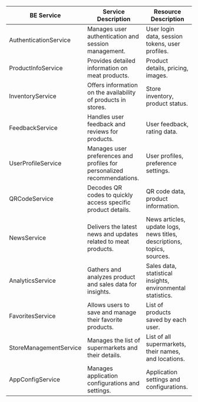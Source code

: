 | BE Service      | Service Description                                              | Resource Description              |
|-----------------|------------------------------------------------------------------|-----------------------------------|
| AuthenticationService             | Manages user authentication and session management.                                               | User login data, session tokens, user profiles.        |
| ProductInfoService | Provides detailed information on meat products. | Product details, pricing, images. |
| InventoryService | Offers information on the availability of products in stores. | Store inventory, product status. |
| FeedbackService | Handles user feedback and reviews for products. | User feedback, rating data. |
| UserProfileService | Manages user preferences and profiles for personalized recommendations. | User profiles, preference settings. |
| QRCodeService | Decodes QR codes to quickly access specific product details. | QR code data, product information. |
| NewsService | Delivers the latest news and updates related to meat products. | News articles, update logs, news titles, descriptions, topics, sources. |
| AnalyticsService | Gathers and analyzes product and sales data for insights. | Sales data, statistical insights, environmental statistics. |
| FavoritesService | Allows users to save and manage their favorite products. | List of products saved by each user. |
| StoreManagementService | Manages the list of supermarkets and their details. | List of all supermarkets, their names, and locations. |
| AppConfigService | Manages application configurations and settings. | Application settings and configurations. |


